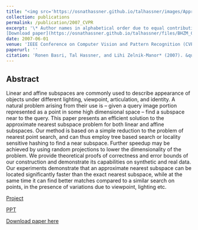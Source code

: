 ```yaml
---
title: "<img src='https://osnathassner.github.io/talhassner/images/Approximate Nearest Subspace - Icon.jpg' width='80'> Approximate Nearest Subspace Search with Applications to Pattern Recognition"
collection: publications
permalink: /publication/2007_CVPR
excerpt: '\* Author names in alphabetical order due to equal contribution <br/><br/>
[Download paper](https://osnathassner.github.io/talhassner/files/BHZM_CVPR2007.pdf) '
date: 2007-06-01
venue: 'IEEE Conference on Computer Vision and Pattern Recognition (CVPR), Minneapolis'
paperurl: ''
citation: 'Ronen Basri, Tal Hassner, and Lihi Zelnik-Manor* (2007). &quot;Approximate Nearest Subspace Search with Applications to Pattern Recognition.&quot; <i>IEEE Conference on Computer Vision and Pattern Recognition (CVPR), Minneapolis</i>.'
---
```


Abstract
------
Linear and affine subspaces are commonly used to describe appearance of objects under different lighting, viewpoint, articulation, and identity. A natural problem arising from their use is – given a query image portion represented as a point in some high dimensional space – find a subspace near to the query. This paper presents an efficient solution to the approximate nearest subspace problem for both linear and affine subspaces. Our method is based on a simple reduction to the problem of nearest point search, and can thus employ tree based search or locality sensitive hashing to find a near subspace. Further speedup may be achieved by using random projections to lower the dimensionality of the problem. We provide theoretical proofs of correctness and error bounds of our construction and demonstrate its capabilities on synthetic and real data. Our experiments demonstrate that an approximate nearest subspace can be located significantly faster than the exact nearest subspace, while at the same time it can find better matches compared to a similar search on points, in the presence of variations due to viewpoint, lighting etc. 


[Project](http://www.wisdom.weizmann.ac.il/~vision/ANS/)

[PPT](http://osnathassner.github.io/talhassner/files/ANS.CVPR.Jun07_online.ppt)

[Download paper here](http://osnathassner.github.io/talhassner/files/BHZM_CVPR2007.pdf)
